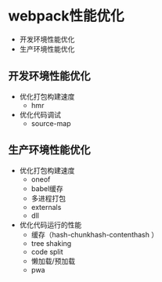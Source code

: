 # webpack性能优化
* 开发环境性能优化
* 生产环境性能优化

## 开发环境性能优化
* 优化打包构建速度
    * hmr
* 优化代码调试
    * source-map

## 生产环境性能优化
* 优化打包构建速度
    * oneof
    * babel缓存
    * 多进程打包
    * externals
    * dll
* 优化代码运行的性能
    * 缓存（hash-chunkhash-contenthash ）
    * tree shaking
    * code split
    * 懒加载/预加载
    * pwa
